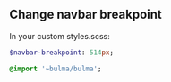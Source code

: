 ## Change navbar breakpoint

In your custom styles.scss:

```sass
$navbar-breakpoint: 514px;

@import '~bulma/bulma';

```
